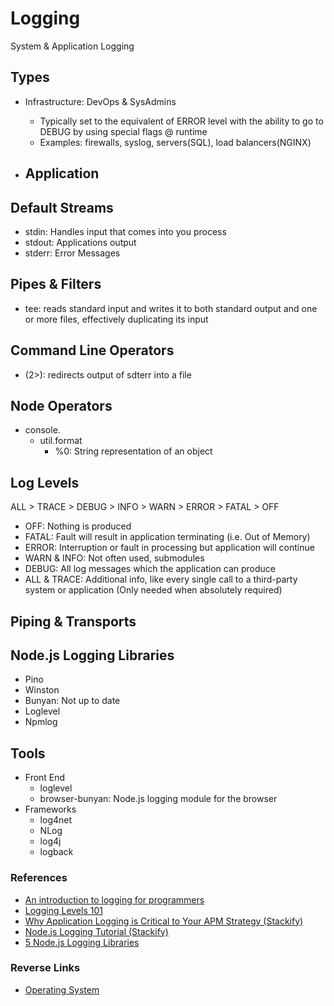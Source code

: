# Logging
System & Application Logging

## Types
- Infrastructure: DevOps & SysAdmins
  - Typically set to the equivalent of ERROR level with the ability to go to DEBUG by using special flags @ runtime
  - Examples: firewalls, syslog, servers(SQL), load balancers(NGINX)

- Application
  - 
## Default Streams
- stdin: Handles input that comes into you process
- stdout: Applications output
- stderr: Error Messages

## Pipes & Filters
- tee: reads standard input and writes it to both standard output and one or more files, effectively duplicating its input

## Command Line Operators
- (2>): redirects output of sdterr into a file

## Node Operators
- console.
  - util.format
    - %0: String representation of an object


## Log Levels
ALL > TRACE > DEBUG > INFO > WARN > ERROR > FATAL > OFF
- OFF: Nothing is produced
- FATAL: Fault will result in application terminating (i.e. Out of Memory)
- ERROR: Interruption or fault in processing but application will continue
- WARN & INFO: Not often used, submodules
- DEBUG: All log messages which the application can produce
- ALL & TRACE: Additional info, like every single call to a third-party system or application (Only needed when absolutely required)

## Piping & Transports

## Node.js Logging Libraries
- Pino
- Winston
- Bunyan: Not up to date
- Loglevel
- Npmlog

## Tools
- Front End
  - loglevel
  - browser-bunyan: Node.js logging module for the browser
- Frameworks
  - log4net
  - NLog
  - log4j
  - logback

### References
- [An introduction to logging for programmers](https://www.freecodecamp.org/news/you-should-have-better-logging-now-fbab2f667fac/)
- [Logging Levels 101](https://stackify.com/logging-levels-101/)
- [Why Application Logging is Critical to Your APM Strategy (Stackify)](https://stackify.com/application-logging-apm-strategy/)
- [Node.js Logging Tutorial (Stackify)](https://stackify.com/node-js-logging/)
- [5 Node.js Logging Libraries](https://geshan.com.np/blog/2021/01/nodejs-logging-library/)


### Reverse Links
- [Operating System](./Operating_System.md)
